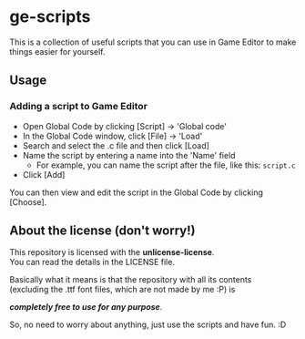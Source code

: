 # ge-scripts

This is a collection of useful scripts that you can use in Game Editor to make things easier for yourself.

## Usage

### Adding a script to Game Editor
- Open Global Code by clicking [Script] -> 'Global code'
- In the Global Code window, click [File] -> 'Load'
- Search and select the .c file and then click [Load]
- Name the script by entering a name into the 'Name' field
    - For example, you can name the script after the file, like this: `script.c`
- Click [Add]

You can then view and edit the script in the Global Code by clicking [Choose].

## About the license (don't worry!)

This repository is licensed with the **unlicense-license**.  
You can read the details in the LICENSE file.

Basically what it means is that the repository with all its contents  
(excluding the .ttf font files, which are not made by me :P) is

_**completely free to use for any purpose**_.

So, no need to worry about anything, just use the scripts and have fun. :D
